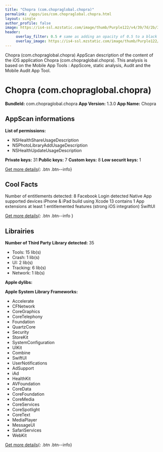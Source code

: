 ```yaml
---
title: "Chopra (com.chopraglobal.chopra)"
permalink: /apps/ios/com.chopraglobal.chopra.html
layout: single
author_profile: false
image: https://is4-ssl.mzstatic.com/image/thumb/Purple122/v4/39/7d/2b/397d2b02-026d-05c0-1113-67f5145f2b0f/AppIcon-1x_U007emarketing-0-7-0-85-220.png/512x512bb.jpg
header: 
     overlay_filter: 0.5 # same as adding an opacity of 0.5 to a black background
     overlay_image: https://is4-ssl.mzstatic.com/image/thumb/Purple122/v4/39/7d/2b/397d2b02-026d-05c0-1113-67f5145f2b0f/AppIcon-1x_U007emarketing-0-7-0-85-220.png/512x512bb.jpg
---
```

Chopra (com.chopraglobal.chopra) AppScan description of the content of the iOS application Chopra (com.chopraglobal.chopra). This analysis is based on the Mobile App Tools : AppScore, static analysis, Audit and the Mobile Audit App Tool.

# Chopra (com.chopraglobal.chopra)

**BundleId:** com.chopraglobal.chopra
**App Version:** 1.3.0
**App Name:** Chopra


## AppScan informations 

**List of permissions:** 
- NSHealthShareUsageDescription
- NSPhotoLibraryAddUsageDescription
- NSHealthUpdateUsageDescription
  
  
**Private keys:** 31
**Public keys:** 7
**Custom keys:** 8
**Low securit keys:** 1
  
[Get more details](/pricing.html){: .btn .btn--info}

## Cool Facts

Number of entitlements detected: 8
Facebook Login detected
Native App
supported devices iPhone & iPad
build using Xcode 13
contains 1 App extensions
at least 1 entitlemented features (strong iOS integration)
SwiftUI
  
[Get more details](/pricing.html){: .btn .btn--info }

## Librairies 
**Number of Third Party Library detected:** 35
- Tools: 15 lib(s)
- Crash: 1 lib(s)
- UI: 2 lib(s)
- Tracking: 6 lib(s)
- Network: 1 lib(s)


**Apple dylibs:**


**Apple System Library Frameworks:**
- Accelerate
- CFNetwork
- CoreGraphics
- CoreTelephony
- Foundation
- QuartzCore
- Security
- StoreKit
- SystemConfiguration
- UIKit
- Combine
- SwiftUI
- UserNotifications
- AdSupport
- iAd
- HealthKit
- AVFoundation
- CoreData
- CoreFoundation
- CoreMedia
- CoreServices
- CoreSpotlight
- CoreText
- MediaPlayer
- MessageUI
- SafariServices
- WebKit


  
[Get more details](/pricing.html){: .btn .btn--info}

